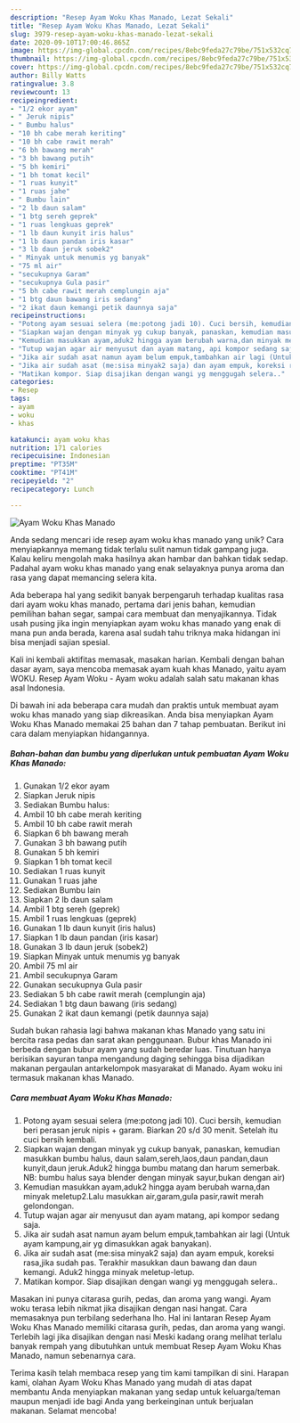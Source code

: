 ```yaml
---
description: "Resep Ayam Woku Khas Manado, Lezat Sekali"
title: "Resep Ayam Woku Khas Manado, Lezat Sekali"
slug: 3979-resep-ayam-woku-khas-manado-lezat-sekali
date: 2020-09-10T17:00:46.865Z
image: https://img-global.cpcdn.com/recipes/8ebc9feda27c79be/751x532cq70/ayam-woku-khas-manado-foto-resep-utama.jpg
thumbnail: https://img-global.cpcdn.com/recipes/8ebc9feda27c79be/751x532cq70/ayam-woku-khas-manado-foto-resep-utama.jpg
cover: https://img-global.cpcdn.com/recipes/8ebc9feda27c79be/751x532cq70/ayam-woku-khas-manado-foto-resep-utama.jpg
author: Billy Watts
ratingvalue: 3.8
reviewcount: 13
recipeingredient:
- "1/2 ekor ayam"
- " Jeruk nipis"
- " Bumbu halus"
- "10 bh cabe merah keriting"
- "10 bh cabe rawit merah"
- "6 bh bawang merah"
- "3 bh bawang putih"
- "5 bh kemiri"
- "1 bh tomat kecil"
- "1 ruas kunyit"
- "1 ruas jahe"
- " Bumbu lain"
- "2 lb daun salam"
- "1 btg sereh geprek"
- "1 ruas lengkuas geprek"
- "1 lb daun kunyit iris halus"
- "1 lb daun pandan iris kasar"
- "3 lb daun jeruk sobek2"
- " Minyak untuk menumis yg banyak"
- "75 ml air"
- "secukupnya Garam"
- "secukupnya Gula pasir"
- "5 bh cabe rawit merah cemplungin aja"
- "1 btg daun bawang iris sedang"
- "2 ikat daun kemangi petik daunnya saja"
recipeinstructions:
- "Potong ayam sesuai selera (me:potong jadi 10). Cuci bersih, kemudian beri perasan jeruk nipis + garam. Biarkan 20 s/d 30 menit. Setelah itu cuci bersih kembali."
- "Siapkan wajan dengan minyak yg cukup banyak, panaskan, kemudian masukkan bumbu halus, daun salam,sereh,laos,daun pandan,daun kunyit,daun jeruk.Aduk2 hingga bumbu matang dan harum semerbak. NB: bumbu halus saya blender dengan minyak sayur,bukan dengan air)"
- "Kemudian masukkan ayam,aduk2 hingga ayam berubah warna,dan minyak meletup2.Lalu masukkan air,garam,gula pasir,rawit merah gelondongan."
- "Tutup wajan agar air menyusut dan ayam matang, api kompor sedang saja."
- "Jika air sudah asat namun ayam belum empuk,tambahkan air lagi (Untuk ayam kampung,air yg dimasukkan agak banyakan)."
- "Jika air sudah asat (me:sisa minyak2 saja) dan ayam empuk, koreksi rasa,jika sudah pas. Terakhir masukkan daun bawang dan daun kemangi. Aduk2 hingga minyak meletup-letup."
- "Matikan kompor. Siap disajikan dengan wangi yg menggugah selera.."
categories:
- Resep
tags:
- ayam
- woku
- khas

katakunci: ayam woku khas 
nutrition: 171 calories
recipecuisine: Indonesian
preptime: "PT35M"
cooktime: "PT41M"
recipeyield: "2"
recipecategory: Lunch

---
```



![Ayam Woku Khas Manado](https://img-global.cpcdn.com/recipes/8ebc9feda27c79be/751x532cq70/ayam-woku-khas-manado-foto-resep-utama.jpg)

Anda sedang mencari ide resep ayam woku khas manado yang unik? Cara menyiapkannya memang tidak terlalu sulit namun tidak gampang juga. Kalau keliru mengolah maka hasilnya akan hambar dan bahkan tidak sedap. Padahal ayam woku khas manado yang enak selayaknya punya aroma dan rasa yang dapat memancing selera kita.

Ada beberapa hal yang sedikit banyak berpengaruh terhadap kualitas rasa dari ayam woku khas manado, pertama dari jenis bahan, kemudian pemilihan bahan segar, sampai cara membuat dan menyajikannya. Tidak usah pusing jika ingin menyiapkan ayam woku khas manado yang enak di mana pun anda berada, karena asal sudah tahu triknya maka hidangan ini bisa menjadi sajian spesial.

Kali ini kembali aktifitas memasak, masakan harian. Kembali dengan bahan dasar ayam, saya mencoba memasak ayam kuah khas Manado, yaitu ayam WOKU. Resep Ayam Woku - Ayam woku adalah salah satu makanan khas asal Indonesia.


Di bawah ini ada beberapa cara mudah dan praktis untuk membuat ayam woku khas manado yang siap dikreasikan. Anda bisa menyiapkan Ayam Woku Khas Manado memakai 25 bahan dan 7 tahap pembuatan. Berikut ini cara dalam menyiapkan hidangannya.

<!--inarticleads1-->

##### Bahan-bahan dan bumbu yang diperlukan untuk pembuatan Ayam Woku Khas Manado:

1. Gunakan 1/2 ekor ayam
1. Siapkan  Jeruk nipis
1. Sediakan  Bumbu halus:
1. Ambil 10 bh cabe merah keriting
1. Ambil 10 bh cabe rawit merah
1. Siapkan 6 bh bawang merah
1. Gunakan 3 bh bawang putih
1. Gunakan 5 bh kemiri
1. Siapkan 1 bh tomat kecil
1. Sediakan 1 ruas kunyit
1. Gunakan 1 ruas jahe
1. Sediakan  Bumbu lain
1. Siapkan 2 lb daun salam
1. Ambil 1 btg sereh (geprek)
1. Ambil 1 ruas lengkuas (geprek)
1. Gunakan 1 lb daun kunyit (iris halus)
1. Siapkan 1 lb daun pandan (iris kasar)
1. Gunakan 3 lb daun jeruk (sobek2)
1. Siapkan  Minyak untuk menumis yg banyak
1. Ambil 75 ml air
1. Ambil secukupnya Garam
1. Gunakan secukupnya Gula pasir
1. Sediakan 5 bh cabe rawit merah (cemplungin aja)
1. Sediakan 1 btg daun bawang (iris sedang)
1. Gunakan 2 ikat daun kemangi (petik daunnya saja)


Sudah bukan rahasia lagi bahwa makanan khas Manado yang satu ini bercita rasa pedas dan sarat akan penggunaan. Bubur khas Manado ini berbeda dengan bubur ayam yang sudah beredar luas. Tinutuan hanya berisikan sayuran tanpa mengandung daging sehingga bisa dijadikan makanan pergaulan antarkelompok masyarakat di Manado. Ayam woku ini termasuk makanan khas Manado. 

<!--inarticleads2-->

##### Cara membuat Ayam Woku Khas Manado:

1. Potong ayam sesuai selera (me:potong jadi 10). Cuci bersih, kemudian beri perasan jeruk nipis + garam. Biarkan 20 s/d 30 menit. Setelah itu cuci bersih kembali.
1. Siapkan wajan dengan minyak yg cukup banyak, panaskan, kemudian masukkan bumbu halus, daun salam,sereh,laos,daun pandan,daun kunyit,daun jeruk.Aduk2 hingga bumbu matang dan harum semerbak. NB: bumbu halus saya blender dengan minyak sayur,bukan dengan air)
1. Kemudian masukkan ayam,aduk2 hingga ayam berubah warna,dan minyak meletup2.Lalu masukkan air,garam,gula pasir,rawit merah gelondongan.
1. Tutup wajan agar air menyusut dan ayam matang, api kompor sedang saja.
1. Jika air sudah asat namun ayam belum empuk,tambahkan air lagi (Untuk ayam kampung,air yg dimasukkan agak banyakan).
1. Jika air sudah asat (me:sisa minyak2 saja) dan ayam empuk, koreksi rasa,jika sudah pas. Terakhir masukkan daun bawang dan daun kemangi. Aduk2 hingga minyak meletup-letup.
1. Matikan kompor. Siap disajikan dengan wangi yg menggugah selera..


Masakan ini punya citarasa gurih, pedas, dan aroma yang wangi. Ayam woku terasa lebih nikmat jika disajikan dengan nasi hangat. Cara memasaknya pun terbilang sederhana lho. Hal ini lantaran Resep Ayam Woku Khas Manado memiliki citarasa gurih, pedas, dan aroma yang wangi. Terlebih lagi jika disajikan dengan nasi Meski kadang orang melihat terlalu banyak rempah yang dibutuhkan untuk membuat Resep Ayam Woku Khas Manado, namun sebenarnya cara. 

Terima kasih telah membaca resep yang tim kami tampilkan di sini. Harapan kami, olahan Ayam Woku Khas Manado yang mudah di atas dapat membantu Anda menyiapkan makanan yang sedap untuk keluarga/teman maupun menjadi ide bagi Anda yang berkeinginan untuk berjualan makanan. Selamat mencoba!
